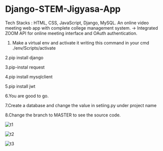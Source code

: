 # Django-STEM-Jigyasa-App
  Tech Stacks : HTML, CSS, JavaScript, Django, MySQL.
  An online video meeting web app with complete college management system. -> Integrated        ZOOM API for online meeting interface and OAuth authentication.

  
  
  1. Make a virtual env and activate it writing this command in your cmd ./env/Scripts/activate

  2.pip install django

  3.pip-instal request

  4.pip install mysqlclient

  5.pip install jwt

  6.You are good to go.

  7.Create a database and change the value in setiing.py under project name
  
  8.Change the branch to MASTER to see the source code.
  
  ![t1](https://user-images.githubusercontent.com/69004890/180488501-2e8391db-eac4-41c8-87b0-e088036eb31b.png)

  ![t2](https://user-images.githubusercontent.com/69004890/180488529-979c4402-774b-43ca-9138-cfb94c607d05.png)

  ![t3](https://user-images.githubusercontent.com/69004890/180488540-3810ec02-9179-4599-a978-d79a37150f96.png)
